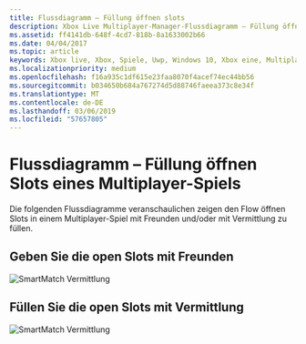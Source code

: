 ```yaml
---
title: Flussdiagramm – Füllung öffnen slots
description: Xbox Live Multiplayer-Manager-Flussdiagramm – Füllung öffnen Slots eines Multiplayer-Spiels.
ms.assetid: ff4141db-648f-4cd7-818b-8a1633002b66
ms.date: 04/04/2017
ms.topic: article
keywords: Xbox live, Xbox, Spiele, Uwp, Windows 10, Xbox eine, Multiplayer-Manager, Flussdiagramm
ms.localizationpriority: medium
ms.openlocfilehash: f16a935c1df615e23faa8070f4acef74ec44bb56
ms.sourcegitcommit: b034650b684a767274d5d88746faeea373c8e34f
ms.translationtype: MT
ms.contentlocale: de-DE
ms.lasthandoff: 03/06/2019
ms.locfileid: "57657805"
---
```

# <a name="flowchart---fill-open-slots-in-a-multiplayer-game"></a>Flussdiagramm – Füllung öffnen Slots eines Multiplayer-Spiels

Die folgenden Flussdiagramme veranschaulichen zeigen den Flow öffnen Slots in einem Multiplayer-Spiel mit Freunden und/oder mit Vermittlung zu füllen.

## <a name="fill-open-slots-with-friends"></a>Geben Sie die open Slots mit Freunden

![SmartMatch Vermittlung](../../../images/multiplayer/mpm-fill-open-slots-with-friends.png)

## <a name="fill-open-slots-with-matchmaking"></a>Füllen Sie die open Slots mit Vermittlung

![SmartMatch Vermittlung](../../../images/multiplayer/mpm-fill-open-slots-with-matchmaking.png)
